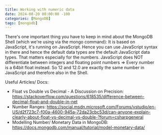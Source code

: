 ```yaml
---
title: Working with numeric data
date: 2024-08-20 00:00:00 -100
categories: [MongoDB]
tags: [mongodb]
---
```


There's one important thing you have to keep in mind about the MongoDB Shell (which we're using via the mongo command): It is based on JavaScript, it's running on JavaScript.
Hence you can use JavaScript syntax in there and hence the default data types are the default JavaScript data types.
That matters especially for the numbers. JavaScript does NOT differentiate between integers and floating point numbers => Every number is a 64bit float instead.
So 12 and 12.0 are exactly the same number in JavaScript and therefore also in the Shell.

Useful Articles/ Docs:

-   Float vs Double vs Decimal - A Discussion on Precision: https://stackoverflow.com/questions/618535/difference-between-decimal-float-and-double-in-net
-   Number Ranges: https://social.msdn.microsoft.com/Forums/vstudio/en-US/d2f723c7-f00a-4600-945a-72da23cbc53d/can-anyone-explain-clearly-about-float-vs-decimal-vs-double-?forum=csharpgeneral
-   Modelling Number/ Monetary Data in MongoDB: https://docs.mongodb.com/manual/tutorial/model-monetary-data/
